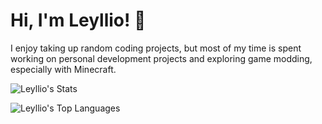 # Hi, I'm Leyllio! 👋

I enjoy taking up random coding projects, but most of my time is spent working on personal development projects and exploring game modding, especially with Minecraft.


![Leyllio's Stats](https://github-readme-stats.vercel.app/api?username=Leyllio&theme=tokyonight&show_icons=true&hide_border=true&count_private=true)

![Leyllio's Top Languages](https://github-readme-stats.vercel.app/api/top-langs/?username=Leyllio&theme=vue-dark&show_icons=true&hide_border=true&layout=compact)
